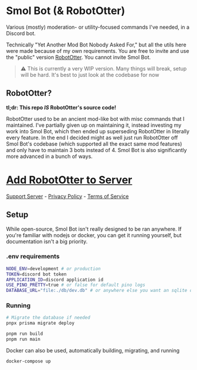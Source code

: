 # Smol Bot (& RobotOtter)

Various (mostly) moderation- or utility-focused commands I've needed, in a Discord bot.

Technically "Yet Another Mod Bot Nobody Asked For," but all the utils here were made because of my own requirements. You are free to invite and use the "public" version [RobotOtter](https://discordapp.com/oauth2/authorize?client_id=189078347207278593&scope=bot&permissions=0). You cannot invite Smol Bot.

> ⚠️ This is currently a very WIP version. Many things will break, setup will be hard. It's best to just look at the codebase for now

## RobotOtter?

**tl;dr: This repo *IS* RobotOtter's source code!**

RobotOtter used to be an ancient mod-like bot with misc commands that I maintained. I've partially given up on maintaining it, instead investing my work into Smol Bot, which then ended up superseding RobotOtter in literally every feature. In the end I decided might as well just run RobotOtter off Smol Bot's codebase (which supported all the exact same mod features) and only have to maintain 3 bots instead of 4. Smol Bot is also significantly more advanced in a bunch of ways.

# [Add RobotOtter to Server](https://discordapp.com/oauth2/authorize?client_id=189078347207278593&scope=bot&permissions=0)

[Support Server](https://discord.gg/8K3uCfb) - [Privacy Policy](./privacy.md) - [Terms of Service](./tos.md)

## Setup

While open-source, Smol Bot isn't really designed to be ran anywhere. If you're familiar with nodejs or docker, you can get it running yourself, but documentation isn't a big priority.

### .env requirements
```sh
NODE_ENV=development # or production
TOKEN=discord bot token
APPLICATION_ID=discord application id
USE_PINO_PRETTY=true # or false for default pino logs
DATABASE_URL="file:./db/dev.db" # or anywhere else you want an sqlite db to be
```

### Running

```sh
# Migrate the database if needed
pnpx prisma migrate deploy
```

```sh
pnpm run build
pnpm run main
```

Docker can also be used, automatically building, migrating, and running
```sh
docker-compose up
```
